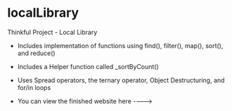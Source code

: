 # localLibrary 

Thinkful Project - Local Library

- Includes implementation of functions using find(), filter(), map(), sort(), and reduce()
- Includes a Helper function called _sortByCount()
- Uses Spread operators, the ternary operator, Object Destructuring, and for/in loops

- You can view the finished website here ----> 

